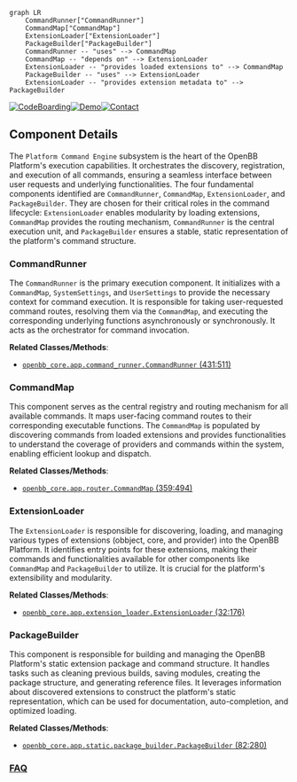 ```mermaid
graph LR
    CommandRunner["CommandRunner"]
    CommandMap["CommandMap"]
    ExtensionLoader["ExtensionLoader"]
    PackageBuilder["PackageBuilder"]
    CommandRunner -- "uses" --> CommandMap
    CommandMap -- "depends on" --> ExtensionLoader
    ExtensionLoader -- "provides loaded extensions to" --> CommandMap
    PackageBuilder -- "uses" --> ExtensionLoader
    ExtensionLoader -- "provides extension metadata to" --> PackageBuilder
```
[![CodeBoarding](https://img.shields.io/badge/Generated%20by-CodeBoarding-9cf?style=flat-square)](https://github.com/CodeBoarding/CodeBoarding)[![Demo](https://img.shields.io/badge/Try%20our-Demo-blue?style=flat-square)](https://www.codeboarding.org/demo)[![Contact](https://img.shields.io/badge/Contact%20us%20-%20contact@codeboarding.org-lightgrey?style=flat-square)](mailto:contact@codeboarding.org)

## Component Details

The `Platform Command Engine` subsystem is the heart of the OpenBB Platform's execution capabilities. It orchestrates the discovery, registration, and execution of all commands, ensuring a seamless interface between user requests and underlying functionalities. The four fundamental components identified are `CommandRunner`, `CommandMap`, `ExtensionLoader`, and `PackageBuilder`. They are chosen for their critical roles in the command lifecycle: `ExtensionLoader` enables modularity by loading extensions, `CommandMap` provides the routing mechanism, `CommandRunner` is the central execution unit, and `PackageBuilder` ensures a stable, static representation of the platform's command structure.

### CommandRunner
The `CommandRunner` is the primary execution component. It initializes with a `CommandMap`, `SystemSettings`, and `UserSettings` to provide the necessary context for command execution. It is responsible for taking user-requested command routes, resolving them via the `CommandMap`, and executing the corresponding underlying functions asynchronously or synchronously. It acts as the orchestrator for command invocation.


**Related Classes/Methods**:

- <a href="https://github.com/OpenBB-finance/OpenBB/blob/master/openbb_platform/core/openbb_core/app/command_runner.py#L431-L511" target="_blank" rel="noopener noreferrer">`openbb_core.app.command_runner.CommandRunner` (431:511)</a>


### CommandMap
This component serves as the central registry and routing mechanism for all available commands. It maps user-facing command routes to their corresponding executable functions. The `CommandMap` is populated by discovering commands from loaded extensions and provides functionalities to understand the coverage of providers and commands within the system, enabling efficient lookup and dispatch.


**Related Classes/Methods**:

- <a href="https://github.com/OpenBB-finance/OpenBB/blob/master/openbb_platform/core/openbb_core/app/router.py#L359-L494" target="_blank" rel="noopener noreferrer">`openbb_core.app.router.CommandMap` (359:494)</a>


### ExtensionLoader
The `ExtensionLoader` is responsible for discovering, loading, and managing various types of extensions (obbject, core, and provider) into the OpenBB Platform. It identifies entry points for these extensions, making their commands and functionalities available for other components like `CommandMap` and `PackageBuilder` to utilize. It is crucial for the platform's extensibility and modularity.


**Related Classes/Methods**:

- <a href="https://github.com/OpenBB-finance/OpenBB/blob/master/openbb_platform/core/openbb_core/app/extension_loader.py#L32-L176" target="_blank" rel="noopener noreferrer">`openbb_core.app.extension_loader.ExtensionLoader` (32:176)</a>


### PackageBuilder
This component is responsible for building and managing the OpenBB Platform's static extension package and command structure. It handles tasks such as cleaning previous builds, saving modules, creating the package structure, and generating reference files. It leverages information about discovered extensions to construct the platform's static representation, which can be used for documentation, auto-completion, and optimized loading.


**Related Classes/Methods**:

- <a href="https://github.com/OpenBB-finance/OpenBB/blob/master/openbb_platform/core/openbb_core/app/static/package_builder.py#L82-L280" target="_blank" rel="noopener noreferrer">`openbb_core.app.static.package_builder.PackageBuilder` (82:280)</a>




### [FAQ](https://github.com/CodeBoarding/GeneratedOnBoardings/tree/main?tab=readme-ov-file#faq)